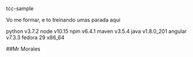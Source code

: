 tcc-sample

Vo me formar, e to treinando umas parada aqui

python v3.7.2
node v10.15
npm v6.4.1
maven v3.5.4
java v1.8.0_201
angular v7.3.3
fedora 29 x86_64

##Mr Morales
